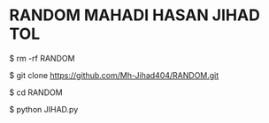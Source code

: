 # RANDOM MAHADI HASAN JIHAD TOL

$ rm -rf RANDOM

$ git clone https://github.com/Mh-Jihad404/RANDOM.git

$ cd RANDOM

$ python JIHAD.py
